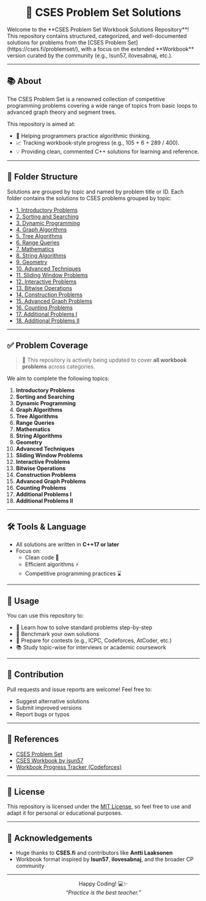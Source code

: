 <div align="center">
  <h1>  📘 CSES Problem Set Solutions </h1>
</div>
Welcome to the **CSES Problem Set Workbook Solutions Repository**!  
This repository contains structured, categorized, and well-documented solutions for problems from the [CSES Problem Set](https://cses.fi/problemset/), with a focus on the extended **Workbook** version curated by the community (e.g., Isun57, ilovesabnaj, etc.).

---

## 📚 About

The CSES Problem Set is a renowned collection of competitive programming problems covering a wide range of topics from basic loops to advanced graph theory and segment trees.

This repository is aimed at:

- 🚀 Helping programmers practice algorithmic thinking.
- 📈 Tracking workbook-style progress (e.g., 105 + 6 + 289 / 400).
- 💡 Providing clean, commented C++ solutions for learning and reference.

---

## 📂 Folder Structure

Solutions are grouped by topic and named by problem title or ID. Each folder contains the solutions to CSES problems grouped by topic:
- [1. Introductory Problems](./1.%20Introductory%20Problems)  
- [2. Sorting and Searching](./2.%20Sorting%20and%20Searching)  
- [3. Dynamic Programming](./3.%20Dynamic%20Programming)  
- [4. Graph Algorithms](./4.%20Graph%20Algorithms)  
- [5. Tree Algorithms](./5.%20Range%20Queries)  
- [6. Range Queries](./6.%20Tree%20Algorithms)  
- [7. Mathematics](./7.%20Mathematics)  
- [8. String Algorithms](./8.%20String%20Algorithms)  
- [9. Geometry](./9.%20Geometry)  
- [10. Advanced Techniques](./10.%20Advanced%20Techniques)  
- [11. Sliding Window Problems](./11.%20Sliding%20Window%20Problems)  
- [12. Interactive Problems](./12.%20Interactive%20Problems)  
- [13. Bitwise Operations](./13.%20Bitwise%20Operations)  
- [14. Construction Problems](./14.%20Construction%20Problems)  
- [15. Advanced Graph Problems](./15.%20Advanced%20Graph%20Problems)  
- [16. Counting Problems](./16.%20Counting%20Problems)  
- [17. Additional Problems I](./17.%20Additional%20Problems%20I)  
- [18. Additional Problems II](./18.%20Additional%20Problems%20II)



---

## ✅ Problem Coverage

> 🧠 This repository is actively being updated to cover **all workbook problems** across categories.

We aim to complete the following topics:
1. **Introductory Problems**
2. **Sorting and Searching**
3. **Dynamic Programming**
4. **Graph Algorithms**
5. **Tree Algorithms**
6. **Range Queries**
7. **Mathematics**
8. **String Algorithms**
9. **Geometry**
10. **Advanced Techniques**
11. **Sliding Window Problems**
12. **Interactive Problems**
13. **Bitwise Operations**
14. **Construction Problems**
15. **Advanced Graph Problems**
16. **Counting Problems**
17. **Additional Problems I**
18. **Additional Problems II**

---

## 🛠️ Tools & Language

- All solutions are written in **C++17 or later**
- Focus on:
  - Clean code 🧼
  - Efficient algorithms ⚡
  - Competitive programming practices ⌛

---

## 📌 Usage

You can use this repository to:

- 📖 Learn how to solve standard problems step-by-step
- 🧪 Benchmark your own solutions
- 💼 Prepare for contests (e.g., ICPC, Codeforces, AtCoder, etc.)
- 📚 Study topic-wise for interviews or academic coursework

---

## 🙌 Contribution

Pull requests and issue reports are welcome! Feel free to:

- Suggest alternative solutions
- Submit improved versions
- Report bugs or typos

---

## 🔗 References

- [CSES Problem Set](https://cses.fi/problemset/)
- [CSES Workbook by isun57](https://cses.fi/problemset/workbook)
- [Workbook Progress Tracker (Codeforces)](https://codeforces.com/blog/entry/70018)

---

## 📄 License

This repository is licensed under the [MIT License](LICENSE), so feel free to use and adapt it for personal or educational purposes.

---

## 🤝 Acknowledgements

- Huge thanks to **CSES.fi** and contributors like **Antti Laaksonen**
- Workbook format inspired by **Isun57**, **ilovesabnaj**, and the broader CP community

---

<div align="center">

Happy Coding! 💻✨  
<em>“Practice is the best teacher.”</em>

</div>



